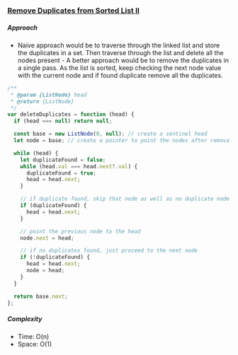 ### [Remove Duplicates from Sorted List II](https://leetcode.com/problems/remove-duplicates-from-sorted-list-ii/solution/)

##### Approach

- Naive approach would be to traverse through the linked list and store the duplicates in a set. Then traverse through the list and delete all the nodes present - A better approach would be to remove the duplicates in a single pass. As the list is sorted, keep checking the next node value with the current node and if found duplicate remove all the duplicates.

```js
/**
 * @param {ListNode} head
 * @return {ListNode}
 */
var deleteDuplicates = function (head) {
  if (head === null) return null;

  const base = new ListNode(0, null); // create a sentinel head
  let node = base; // create a pointer to point the nodes after removal

  while (head) {
    let duplicateFound = false;
    while (head.val === head.next?.val) {
      duplicateFound = true;
      head = head.next;
    }

    // if duplicate found, skip that node as well as no duplicate node should be present
    if (duplicateFound) {
      head = head.next;
    }

    // point the previous node to the head
    node.next = head;

    // if no duplicates found, just proceed to the next node
    if (!duplicateFound) {
      head = head.next;
      node = head;
    }
  }

  return base.next;
};
```

##### Complexity

- Time: O(n)
- Space: O(1)
